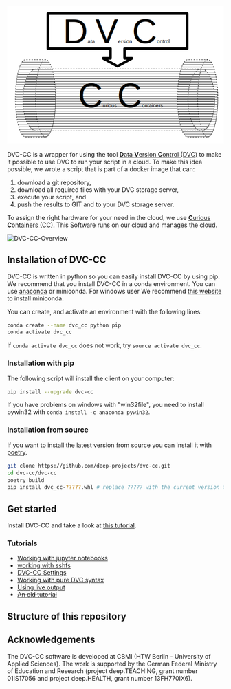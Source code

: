 ![The DVC-CC-Logo](../dvc_cc_logo.png)

DVC-CC is a wrapper for using the tool [**D**ata **V**ersion **C**ontrol (DVC)](www.dvc.org) to make it possible to 
use DVC to run your script in a cloud. To make this idea possible, we wrote a script that is part of a docker image 
that can:

1. download a git repository,
2. download all required files with your DVC storage server,
3. execute your script, and
4. push the results to GIT and to your DVC storage server.

To assign the right hardware for your need in the cloud, we use
[**C**urious **C**ontainers (CC)](https://www.curious-containers.cc/). This Software runs on our cloud and manages the
 cloud.
 
![DVC-CC-Overview](https://github.com/deep-projects/dvc-cc/raw/master/dvc-cc/tutorial/DVC-CC-Overview.png)

## Installation of DVC-CC

DVC-CC is written in python so you can easily install DVC-CC by using pip.
We recommend that you install DVC-CC in a conda environment.
You can use [anaconda](https://www.anaconda.com/distribution/) or miniconda.
For windows user We recommend
[this website](https://www.earthdatascience.org/workshops/setup-earth-analytics-python/setup-git-bash-conda/)
to install miniconda.

You can create, and activate an environment with the following lines:

```bash
conda create --name dvc_cc python pip
conda activate dvc_cc
```

If `conda activate dvc_cc` does not work, try `source activate dvc_cc`.

### Installation with pip
The following script will install the client on your computer:

```bash
pip install --upgrade dvc-cc
```

If you have problems on windows with "win32file", you need to install pywin32 with `conda install -c anaconda pywin32`.

### Installation from source

If you want to install the latest version from source you can install it with [poetry](https://poetry.eustace.io/).

```bash
git clone https://github.com/deep-projects/dvc-cc.git
cd dvc-cc/dvc-cc
poetry build
pip install dvc_cc-?????.whl # replace ????? with the current version that you build in the previous step.
```

## Get started
Install DVC-CC and take a look at [this tutorial](https://github.com/deep-projects/dvc-cc/blob/master/dvc-cc/tutorial/Get_Started.md).

### Tutorials
- [Working with jupyter notebooks](https://github.com/deep-projects/dvc-cc/blob/master/dvc-cc/tutorial/_working_with_jupyter_notebook.md)
- [working with sshfs](https://github.com/deep-projects/dvc-cc/blob/master/dvc-cc/tutorial/_working_with_sshfs.md)
- [DVC-CC Settings](https://github.com/deep-projects/dvc-cc/blob/master/dvc-cc/tutorial/_settings.md)
- [Working with pure DVC syntax](https://github.com/deep-projects/dvc-cc/blob/master/dvc-cc/tutorial/_only_dvc.md)
- [Using live output](https://github.com/deep-projects/dvc-cc/blob/master/dvc-cc/tutorial/_live_output.md)
- <del>[An old tutorial](https://github.com/deep-projects/dvc-cc/blob/master/dvc-cc/tutorial/SimpleStart.md)</del>

## Structure of this repository


## Acknowledgements
The DVC-CC software is developed at CBMI (HTW Berlin - University of Applied Sciences). The work is supported by the
German Federal Ministry of Education and Research (project deep.TEACHING, grant number 01IS17056 and project
deep.HEALTH, grant number 13FH770IX6).
